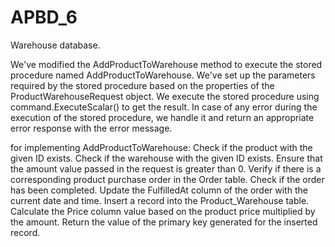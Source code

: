 # APBD_6
Warehouse database. 

We've modified the AddProductToWarehouse method to execute the stored procedure named AddProductToWarehouse.
We've set up the parameters required by the stored procedure based on the properties of the ProductWarehouseRequest object.
We execute the stored procedure using command.ExecuteScalar() to get the result.
In case of any error during the execution of the stored procedure, we handle it and return an appropriate error response with the error message.

for implementing AddProductToWarehouse:
Check if the product with the given ID exists.
Check if the warehouse with the given ID exists.
Ensure that the amount value passed in the request is greater than 0.
Verify if there is a corresponding product purchase order in the Order table.
Check if the order has been completed.
Update the FulfilledAt column of the order with the current date and time.
Insert a record into the Product_Warehouse table.
Calculate the Price column value based on the product price multiplied by the amount.
Return the value of the primary key generated for the inserted record.
